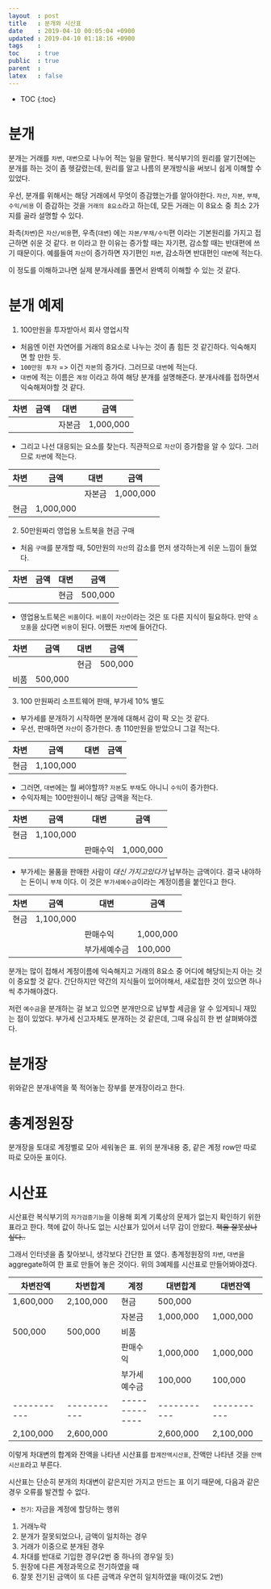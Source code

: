 ```yaml
---
layout  : post
title   : 분개와 시산표
date    : 2019-04-10 00:05:04 +0900
updated : 2019-04-10 01:18:16 +0900
tags    : 
toc     : true
public  : true
parent  : 
latex   : false
---
```

* TOC
{:toc}

# 분개
분개는 거래를 `차변`, `대변`으로 나누어 적는 일을 말한다.
복식부기의 원리를 알기전에는 분개를 하는 것이 좀 헷갈렸는데, 원리를 알고
나름의 분개방식을 써보니 쉽게 이해할 수 있었다.

우선, 분개를 위해서는 해당 거래에서 무엇이 증감했는가를 알아야한다.
`자산`, `자본`, `부채`, `수익/비용` 이 증감하는 것을 `거래의 8요소`라고 하는데,
모든 거래는 이 8요소 중 최소 2가지를 골라 설명할 수 있다.

좌측(`차변`)은 `자산/비용`편, 우측(`대변`) 에는 `자본/부채/수익`편 이라는 기본원리를 가지고 접근하면 쉬운 것 같다.
`편` 이라고 한 이유는 증가할 때는 자기편, 감소할 때는 반대편에 쓰기 때문이다.
예를들여 `자산`이 증가하면 자기편인 `차변`, 감소하면 반대편인 `대변`에 적는다.

이 정도를 이해하고나면 실제 분개사례를 풀면서 완벽히 이해할 수 있는 것 같다.

# 분개 예제

1) 100만원을 투자받아서 회사 영업시작

- 처음엔 이런 자연어를 거래의 8요소로 나누는 것이 좀 힘든 것 같긴하다. 익숙해지면 할 만한 듯.
- `100만원 투자` => 이건 `자본`의 증가다. 그러므로 `대변`에 적는다.
- `대변`에 적는 이름은 `계정` 이라고 하여 해당 분개를 설명해준다. 분개사례를 접하면서 익숙해져야할 것 같다.

| 차변 | 금액 | 대변   | 금액      |
|------|------|--------|-----------|
|      |      | 자본금 | 1,000,000 |
    
- 그리고 나선 대응되는 요소를 찾는다. 직관적으로 `자산`이 증가함을 알 수 있다. 그러므로 `차변`에 적는다.

| 차변 | 금액      | 대변   | 금액      |
|------|-----------|--------|-----------|
|      |           | 자본금 | 1,000,000 |
| 현금 | 1,000,000 |        |           |

2) 50만원짜리 영업용 노트북을 현금 구매 

- 처음 `구매`를 분개할 때, 50만원의 `자산`의 감소를 먼저 생각하는게 쉬운 느낌이 들었다.
 
| 차변 | 금액      | 대변   | 금액      |
|------|-----------|--------|-----------|
|      |           | 현금   | 500,000   |

- 영업용노트북은 `비품`이다. `비품`이 `자산`이라는 것은 또 다른 지식이 필요하다. 만약 `소모품`을 샀다면 `비용`이 된다. 어쨌든 `차변`에 들어간다.
 
| 차변 | 금액    | 대변 | 금액    |
|------|---------|------|---------|
|      |         | 현금 | 500,000 |
| 비품 | 500,000 |      |         |

3) 100 만원짜리 소프트웨어 판매, 부가세 10% 별도
- 부가세를 분개하기 시작하면 분개에 대해서 감이 팍 오는 것 같다.
- 우선, 판매하면 `자산`이 증가한다. 총 110만원을 받았으니 그걸 적는다.

| 차변 | 금액      | 대변 | 금액    |
|------|-----------|------|---------|
| 현금 | 1,100,000 |      |         |

- 그러면, `대변`에는 뭘 써야할까? `자본`도 `부채`도 아니니 `수익`이 증가한다.
- 수익자체는 100만원이니 해당 금액을 적는다.

| 차변 | 금액      | 대변     | 금액      |
|------|-----------|----------|-----------|
| 현금 | 1,100,000 |          |           |
|      |           | 판매수익 | 1,000,000 |

- 부가세는 물품을 판매한 사람이 *대신 가지고있다가* 납부하는 금액이다. 결국 내야하는 돈이니 `부채` 이다. 이 것은 `부가세예수금`이라는 계정이름을 붙인다고 한다.

| 차변 | 금액      | 대변         | 금액      |
|------|-----------|--------------|-----------|
| 현금 | 1,100,000 |              |           |
|      |           | 판매수익     | 1,000,000 |
|      |           | 부가세예수금 | 100,000   |

분개는 많이 접해서 계정이름에 익숙해지고 거래의 8요소 중 어디에 해당되는지 아는 것이 중요할 것 같다.
간단하지만 약간의 지식들이 있어야해서, 새로접한 것이 있으면 하나씩 추가해야겠다.

저런 `예수금`을 분개하는 걸 보고 있으면 분개만으로 납부할 세금을 알 수 있게되니 재밌는 점이 있었다.
부가세 신고자체도 분개하는 것 같은데, 그때 유심히 한 번 살펴봐야겠다.

# 분개장
위와같은 분개내역을 쭉 적어놓는 장부를 분개장이라고 한다.

# 총계정원장
분개장을 토대로 계정별로 모아 세워놓은 표.
위의 분개내용 중, 같은 계정 row만 따로따로 모아둔 표이다.

# 시산표
시산표란 복식부기의 `자가검증기능`을 이용해 회계 기록상의 문제가 없는지 확인하기
위한 표라고 한다. 책에 값이 하나도 없는 시산표가 있어서 너무 감이 안왔다. ~~책을 잘못샀나 싶다..~~

그래서 인터넷을 좀 찾아보니, 생각보다 간단한 표 였다.
총계정원장의 `차변`, `대변`을 aggregate하여 한 표로 만들어 놓은 것이다.
위의 3예제를 시산표로 만들어봐야겠다.


| 차변잔액    | 차변합계    | 계정           | 대변합계    | 대변잔액    |
|-------------|-------------|----------------|-------------|-------------|
| 1,600,000   | 2,100,000   | 현금           | 500,000     |             |
|             |             | 자본금         | 1,000,000   | 1,000,000   |
| 500,000     | 500,000     | 비품           |             |             |
|             |             | 판매수익       | 1,000,000   | 1,000,000   |
|             |             | 부가세예수금   | 100,000     | 100,000     |
| ----------- | ----------- | -------------- | ----------- | ----------- |
| 2,100,000   | 2,600,000   |                | 2,600,000   | 2,100,000   |

이렇게 차대변의 합계와 잔액을 나타낸 시산표를 `합계잔액시산표`, 잔액만 나타낸 것을 `잔액시산표`라고 부른다.

시산표는 단순히 분개의 차대변이 같은지만 가지고 만드는 표 이기 때문에, 다음과 같은 경우 오류를 발견할 수 없다.
* `전기`: 자금을 계정에 할당하는 행위

1. 거래누락
2. 분개가 잘못되었으나, 금액이 일치하는 경우
3. 거래가 이중으로 분개된 경우
4. 차대를 반대로 기입한 경우(2번 중 하나의 경우일 듯)
5. 원장에 다른 계정과목으로 전기하였을 때
6. 잘못 전기된 금액이 또 다른 금액과 우연히 일치하였을 때(이것도 2번)

